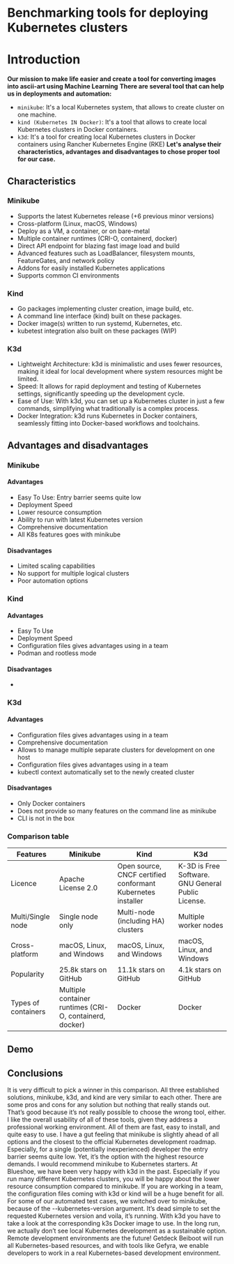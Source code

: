 # Benchmarking tools for deploying Kubernetes clusters

# Introduction
**Our mission to make life easier and create a tool for converting images into ascii-art using Machine Learning**
**There are several tool that can help us in deployments and automation:**
- `minikube`: It's a local Kubernetes system, that allows to create cluster on one machine. 
- `kind (Kubernetes IN Docker)`: It's a tool that allows to create local Kubernetes clusters in Docker containers. 
- `k3d`: It's a tool for creating local Kubernetes clusters in Docker containers using Rancher Kubernetes Engine (RKE)
**Let's analyse their characteristics, advantages and disadvantages to chose proper tool for our case.**

## Characteristics

### Minikube
-  Supports the latest Kubernetes release (+6 previous minor versions)
-  Cross-platform (Linux, macOS, Windows)
-  Deploy as a VM, a container, or on bare-metal
-  Multiple container runtimes (CRI-O, containerd, docker)
-  Direct API endpoint for blazing fast image load and build
-  Advanced features such as LoadBalancer, filesystem mounts, FeatureGates, and network policy
-  Addons for easily installed Kubernetes applications
-  Supports common CI environments

### Kind
-  Go packages implementing cluster creation, image build, etc.
-  A command line interface (kind) built on these packages.
-  Docker image(s) written to run systemd, Kubernetes, etc.
-  kubetest integration also built on these packages (WIP)

### K3d
-  Lightweight Architecture: k3d is minimalistic and uses fewer resources, making it ideal for local development where system resources might be limited.
-  Speed: It allows for rapid deployment and testing of Kubernetes settings, significantly speeding up the development cycle.
-  Ease of Use: With k3d, you can set up a Kubernetes cluster in just a few commands, simplifying what traditionally is a complex process.
-  Docker Integration: k3d runs Kubernetes in Docker containers, seamlessly fitting into Docker-based workflows and toolchains.

## Advantages and disadvantages
### Minikube
#### Advantages
- Easy To Use: Entry barrier seems quite low
- Deployment Speed
- Lower resource consumption
- Ability to run with latest Kubernetes version
- Comprehensive documentation
- All K8s features goes with minikube
#### Disadvantages
- Limited scaling capabilities
- No support for multiple logical clusters
- Poor automation options
### Kind
#### Advantages
- Easy To Use
- Deployment Speed
- Configuration files gives advantages using in a team
- Podman and rootless mode
#### Disadvantages
- 
### K3d
#### Advantages
- Configuration files gives advantages using in a team
- Comprehensive documentation
- Allows to manage multiple separate clusters for development on one host
- Configuration files gives advantages using in a team
- kubectl context automatically set to the newly created cluster
#### Disadvantages
- Only Docker containers
- Does not provide so many features on the command line as minikube
- CLI is not in the box

### Comparison table
| Features            | Minikube                                                | Kind                                                         | K3d                                                |
|---------------------|---------------------------------------------------------|--------------------------------------------------------------|----------------------------------------------------|
| Licence             | Apache License 2.0                                      | Open source, CNCF certified conformant Kubernetes installer  | K-3D is Free Software. GNU General Public License. |
| Multi/Single node   | Single node only                                        | Multi-node (including HA) clusters                           | Multiple worker nodes                              | 
| Cross-platform      | macOS, Linux, and Windows                               | macOS, Linux, and Windows                                    | macOS, Linux, and Windows                          |
| Popularity          | 25.8k stars on GitHub                                   | 11.1k stars on GitHub                                        | 4.1k stars on GitHub                               |
| Types of containers | Multiple container runtimes (CRI-O, containerd, docker) | Docker                                                       | Docker                                             |


## Demo


## Conclusions
It is very difficult to pick a winner in this comparison. All three established solutions, minikube, k3d, and kind are very similar to each other. There are some pros and cons for any solution but nothing that really stands out. That’s good because it’s not really possible to choose the wrong tool, either. I like the overall usability of all of these tools, given they address a professional working environment. All of them are fast, easy to install, and quite easy to use.
I have a gut feeling that minikube is slightly ahead of all options and the closest to the official Kubernetes development roadmap. Especially, for a single (potentially inexperienced) developer the entry barrier seems quite low. Yet, it’s the option with the highest resource demands. I would recommend minikube to Kubernetes starters.
At Blueshoe, we have been very happy with k3d in the past. Especially if you run many different Kubernetes clusters, you will be happy about the lower resource consumption compared to minikube. If you are working in a team, the configuration files coming with k3d or kind will be a huge benefit for all.
For some of our automated test cases, we switched over to minikube, because of the --kubernetes-version argument. It’s dead simple to set the requested Kubernetes version and voila, it’s running. With k3d you have to take a look at the corresponding k3s Docker image to use.
In the long run, we actually don’t see local Kubernetes development as a sustainable option. Remote development environments are the future! Getdeck Beiboot will run all Kubernetes-based resources, and with tools like Gefyra, we enable developers to work in a real Kubernetes-based development environment.
